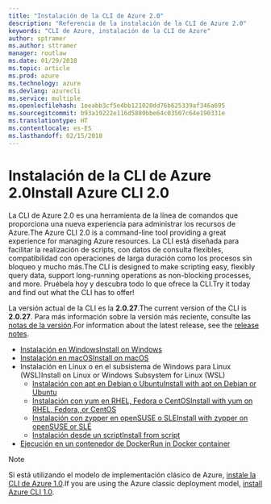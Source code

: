 ```yaml
---
title: "Instalación de la CLI de Azure 2.0"
description: "Referencia de la instalación de la CLI de Azure 2.0"
keywords: "CLI de Azure, instalación de la CLI de Azure"
author: sptramer
ms.author: sttramer
manager: routlaw
ms.date: 01/29/2018
ms.topic: article
ms.prod: azure
ms.technology: azure
ms.devlang: azurecli
ms.service: multiple
ms.openlocfilehash: 1eeabb3cf5e4bb121020dd76b625339af346a695
ms.sourcegitcommit: b93a19222e116d5880bbe64c03507c64e190331e
ms.translationtype: HT
ms.contentlocale: es-ES
ms.lasthandoff: 02/15/2018
---
```

# <a name="install-azure-cli-20"></a><span data-ttu-id="24fbc-104">Instalación de la CLI de Azure 2.0</span><span class="sxs-lookup"><span data-stu-id="24fbc-104">Install Azure CLI 2.0</span></span>

<span data-ttu-id="24fbc-105">La CLI de Azure 2.0 es una herramienta de la línea de comandos que proporciona una nueva experiencia para administrar los recursos de Azure.</span><span class="sxs-lookup"><span data-stu-id="24fbc-105">The Azure CLI 2.0 is a command-line tool providing a great experience for managing Azure resources.</span></span> <span data-ttu-id="24fbc-106">La CLI está diseñada para facilitar la realización de scripts, con datos de consulta flexibles, compatibilidad con operaciones de larga duración como los procesos sin bloqueo y mucho más.</span><span class="sxs-lookup"><span data-stu-id="24fbc-106">The CLI is designed to make scripting easy, flexibly query data, support long-running operations as non-blocking processes, and more.</span></span> <span data-ttu-id="24fbc-107">Pruébela hoy y descubra todo lo que ofrece la CLI.</span><span class="sxs-lookup"><span data-stu-id="24fbc-107">Try it today and find out what the CLI has to offer!</span></span>

<span data-ttu-id="24fbc-108">La versión actual de la CLI es la __2.0.27__.</span><span class="sxs-lookup"><span data-stu-id="24fbc-108">The current version of the CLI is __2.0.27__.</span></span> <span data-ttu-id="24fbc-109">Para más información sobre la versión más reciente, consulte las [notas de la versión](release-notes-azure-cli.md).</span><span class="sxs-lookup"><span data-stu-id="24fbc-109">For information about the latest release, see the [release notes](release-notes-azure-cli.md).</span></span>

* [<span data-ttu-id="24fbc-110">Instalación en Windows</span><span class="sxs-lookup"><span data-stu-id="24fbc-110">Install on Windows</span></span>](install-azure-cli-windows.md)
* [<span data-ttu-id="24fbc-111">Instalación en macOS</span><span class="sxs-lookup"><span data-stu-id="24fbc-111">Install on macOS</span></span>](install-azure-cli-macos.md)
* <span data-ttu-id="24fbc-112">Instalación en Linux o en el subsistema de Windows para Linux (WSL)</span><span class="sxs-lookup"><span data-stu-id="24fbc-112">Install on Linux or Windows Subsystem for Linux (WSL)</span></span>
  * [<span data-ttu-id="24fbc-113">Instalación con apt en Debian o Ubuntu</span><span class="sxs-lookup"><span data-stu-id="24fbc-113">Install with apt on Debian or Ubuntu</span></span>](install-azure-cli-apt.md)
  * [<span data-ttu-id="24fbc-114">Instalación con yum en RHEL, Fedora o CentOS</span><span class="sxs-lookup"><span data-stu-id="24fbc-114">Install with yum on RHEL, Fedora, or CentOS </span></span>](install-azure-cli-yum.md)
  * [<span data-ttu-id="24fbc-115">Instalación con zypper en openSUSE o SLE</span><span class="sxs-lookup"><span data-stu-id="24fbc-115">Install with zypper on openSUSE or SLE </span></span>](install-azure-cli-zypper.md)
  * [<span data-ttu-id="24fbc-116">Instalación desde un script</span><span class="sxs-lookup"><span data-stu-id="24fbc-116">Install from script</span></span>](install-azure-cli-linux.md)
* [<span data-ttu-id="24fbc-117">Ejecución en un contenedor de Docker</span><span class="sxs-lookup"><span data-stu-id="24fbc-117">Run in Docker container</span></span>](run-azure-cli-docker.md)

> [!NOTE]
> <span data-ttu-id="24fbc-118">Si está utilizando el modelo de implementación clásico de Azure, [instale la CLI de Azure 1.0](/azure/cli-install-nodejs).</span><span class="sxs-lookup"><span data-stu-id="24fbc-118">If you are using the Azure classic deployment model, [install Azure CLI 1.0](/azure/cli-install-nodejs).</span></span>

